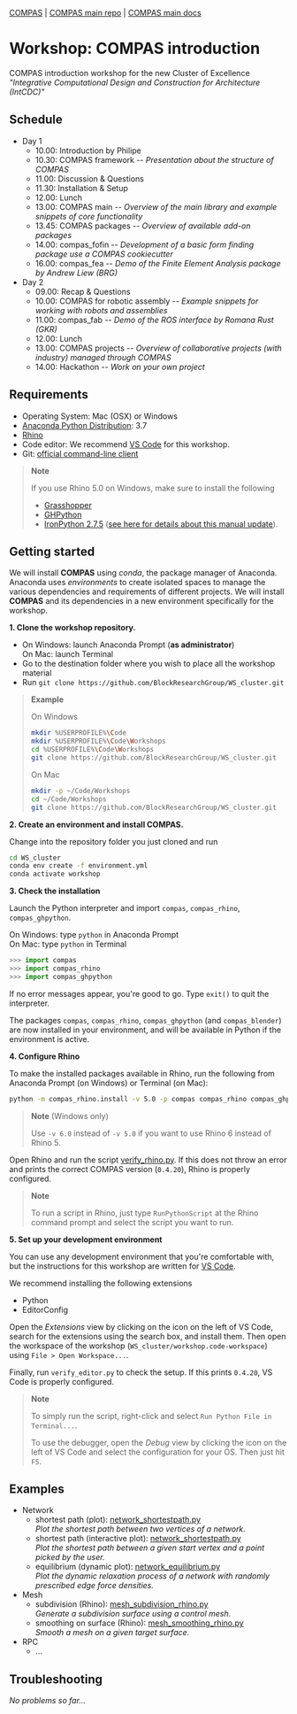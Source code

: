 [COMPAS](https://compas-dev.github.io) | [COMPAS main repo](https://github.com/compas-dev/compas) | [COMPAS main docs](https://compas-dev.github.io/main/)

# Workshop: COMPAS introduction

COMPAS introduction workshop for the new Cluster of Excellence *"Integrative Computational Design and Construction for Architecture (IntCDC)"*

## Schedule

*   Day 1
    *   10.00: Introduction by Philipe
    *   10.30: COMPAS framework -- *Presentation about the structure of COMPAS*
    *   11.00: Discussion & Questions
    *   11.30: Installation & Setup
    *   12.00: Lunch
    *   13.00: COMPAS main -- *Overview of the main library and example snippets of core functionality*
    *   13.45: COMPAS packages -- *Overview of available add-on packages*
    *   14.00: compas_fofin -- *Development of a basic form finding package use a COMPAS cookiecutter*
    *   16.00: compas_fea -- *Demo of the Finite Element Analysis package by Andrew Liew (BRG)*
*   Day 2
    *   09.00: Recap & Questions
    *   10.00: COMPAS for robotic assembly -- *Example snippets for working with robots and assemblies*
    *   11.00: compas_fab -- *Demo of the ROS interface by Romana Rust (GKR)*
    *   12.00: Lunch
    *   13.00: COMPAS projects -- *Overview of collaborative projects (with industry) managed through COMPAS*
    *   14.00: Hackathon -- *Work on your own project*

## Requirements

* Operating System: Mac (OSX) or Windows
* [Anaconda Python Distribution](https://www.anaconda.com/download/): 3.7
* [Rhino](https://www.rhino3d.com/)
* Code editor: We recommend [VS Code](https://code.visualstudio.com/) for this workshop.
* Git: [official command-line client](https://git-scm.com/)

> **Note**
>
> If you use Rhino 5.0 on Windows, make sure to install the following
> 
> * [Grasshopper](https://www.grasshopper3d.com/)
> * [GHPython](https://www.food4rhino.com/app/ghpython)
> * [IronPython 2.7.5](https://github.com/IronLanguages/main/releases/tag/ipy-2.7.5)
    ([see here for details about this manual update](https://compas-dev.github.io/main/environments/rhino.html#ironpython-1)).

## Getting started

We will install **COMPAS** using *conda*, the package manager of Anaconda.
Anaconda uses *environments* to create isolated spaces to manage the various dependencies and requirements of different projects.
We will install **COMPAS** and its dependencies in a new environment specifically for the workshop.

**1. Clone the workshop repository.**

* On Windows: launch Anaconda Prompt (**as administrator**)
  <br />On Mac: launch Terminal
* Go to the destination folder where you wish to place all the workshop material
* Run `git clone https://github.com/BlockResearchGroup/WS_cluster.git`

> **Example**
>
> On Windows
> ```bash
> mkdir %USERPROFILE%\Code
> mkdir %USERPROFILE%\Code\Workshops
> cd %USERPROFILE%\Code\Workshops
> git clone https://github.com/BlockResearchGroup/WS_cluster.git
> ```
>
> On Mac
> ```bash
> mkdir -p ~/Code/Workshops
> cd ~/Code/Workshops
> git clone https://github.com/BlockResearchGroup/WS_cluster.git
> ```

**2. Create an environment and install COMPAS.**

Change into the repository folder you just cloned and run

```bash
cd WS_cluster
conda env create -f environment.yml
conda activate workshop
```

**3. Check the installation**

Launch the Python interpreter and import `compas`, `compas_rhino`, `compas_ghpython`.

On Windows: type `python` in Anaconda Prompt
<br />On Mac: type `python` in Terminal

```python
>>> import compas
>>> import compas_rhino
>>> import compas_ghpython
```

If no error messages appear, you're good to go.
Type `exit()` to quit the interpreter.

The packages `compas`, `compas_rhino`, `compas_ghpython` (and `compas_blender`) are
now installed in your environment, and will be available in Python if the environment
is active.

**4. Configure Rhino**

To make the installed packages available in Rhino,
run the following from Anaconda Prompt (on Windows) or Terminal (on Mac):

```bash
python -m compas_rhino.install -v 5.0 -p compas compas_rhino compas_ghpython
```

> **Note** (Windows only)
>
> Use `-v 6.0` instead of `-v 5.0` if you want to use Rhino 6 instead of Rhino 5.

Open Rhino and run the script [verify_rhino.py](verify_rhino.py).
If this does not throw an error and prints the correct COMPAS version (`0.4.20`),
Rhino is properly configured.

> **Note**
>
> To run a script in Rhino, just type `RunPythonScript` at the Rhino command prompt
> and select the script you want to run.

**5. Set up your development environment**

You can use any development environment that you're comfortable with,
but the instructions for this workshop are written for [VS Code](https://code.visualstudio.com/).

We recommend installing the following extensions

* Python
* EditorConfig

Open the *Extensions* view by clicking on the icon on the left of VS Code, search for the extensions using the search box, and install them. Then open the workspace of the workshop (`WS_cluster/workshop.code-workspace`) using `File > Open Workspace...`.

Finally, run `verify_editor.py` to check the setup. If this prints `0.4.20`, VS Code is properly configured.

> **Note**
>
> To simply run the script, right-click and select `Run Python File in Terminal...`.
> 
> To use the debugger, open the *Debug* view by clicking the icon on the left of VS Code and select the configuration for your OS. Then just hit `F5`.


## Examples

*   Network
    *   shortest path (plot): [network_shortestpath.py](examples/network_shortestpath.py)
        <br />*Plot the shortest path between two vertices of a network.*
    *   shortest path (interactive plot): [network_shortestpath.py](examples/network_shortestpath.py)
        <br />*Plot the shortest path between a given start vertex and a point picked by the user.*
    *   equilibrium (dynamic plot): [network_equilibrium.py](examples/network_equilibrium.py)
        <br />*Plot the dynamic relaxation process of a network with randomly prescribed edge force densities.*
*   Mesh
    *   subdivision (Rhino): [mesh_subdivision_rhino.py](examples/mesh_subdividion_rhino.py)
        <br />*Generate a subdivision surface using a control mesh.*
    *   smoothing on surface (Rhino): [mesh_smoothing_rhino.py](examples/mesh_smoothing_rhino.py)
        <br />*Smooth a mesh on a given target surface.*
*   RPC
    *   ...

## Troubleshooting

*No problems so far...*
